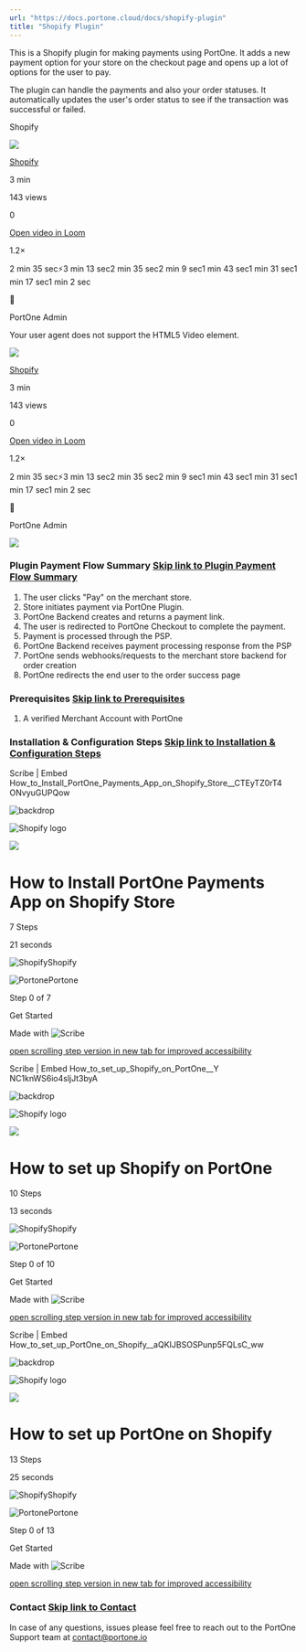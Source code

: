 ```yaml
---
url: "https://docs.portone.cloud/docs/shopify-plugin"
title: "Shopify Plugin"
---
```


This is a Shopify plugin for making payments using PortOne. It adds a new payment option for your store on the checkout page and opens up a lot of options for the user to pay.

The plugin can handle the payments and also your order statuses. It automatically updates the user's order status to see if the transaction was successful or failed.

Shopify

![](https://cdn.loom.com/avatars/default-avatar.svg)

[Shopify](https://www.loom.com/share/f73a2ebd6c8441a0bb1351516f7ab4f3?source=embed_watch_on_loom_cta "Shopify")

3 min

143 views

0

[Open video in Loom](https://www.loom.com/share/f73a2ebd6c8441a0bb1351516f7ab4f3?source=embed_watch_on_loom_cta "Open video in Loom")

1.2×

2 min 35 sec⚡️3 min 13 sec2 min 35 sec2 min 9 sec1 min 43 sec1 min 31 sec1 min 17 sec1 min 2 sec

🙌

PortOne Admin

Your user agent does not support the HTML5 Video element.

![](https://cdn.loom.com/avatars/default-avatar.svg)

[Shopify](https://www.loom.com/share/f73a2ebd6c8441a0bb1351516f7ab4f3?source=embed_watch_on_loom_cta "Shopify")

3 min

143 views

0

[Open video in Loom](https://www.loom.com/share/f73a2ebd6c8441a0bb1351516f7ab4f3?source=embed_watch_on_loom_cta "Open video in Loom")

1.2×

2 min 35 sec⚡️3 min 13 sec2 min 35 sec2 min 9 sec1 min 43 sec1 min 31 sec1 min 17 sec1 min 2 sec

🙌

PortOne Admin

![](https://files.readme.io/366f81657e607e5308b99beb9b300f9ae0cf43ba79f99f1fa8723daca1fdbad7-Plugin_payment_flow.png)

### Plugin Payment Flow Summary   [Skip link to Plugin Payment Flow Summary](https://docs.portone.cloud/docs/shopify-plugin\#plugin-payment-flow-summary)

1. The user clicks "Pay" on the merchant store.
2. Store initiates payment via PortOne Plugin.
3. PortOne Backend creates and returns a payment link.
4. The user is redirected to PortOne Checkout to complete the payment.
5. Payment is processed through the PSP.
6. PortOne Backend receives payment processing response from the PSP
7. PortOne sends webhooks/requests to the merchant store backend for order creation
8. PortOne redirects the end user to the order success page

### Prerequisites   [Skip link to Prerequisites](https://docs.portone.cloud/docs/shopify-plugin\#prerequisites)

1. A verified Merchant Account with PortOne

### Installation & Configuration Steps   [Skip link to Installation & Configuration Steps](https://docs.portone.cloud/docs/shopify-plugin\#installation--configuration-steps)

Scribe \| Embed How\_to\_Install\_PortOne\_Payments\_App\_on\_Shopify\_Store\_\_CTEyTZ0rT4 ONvyuGUPQow

![backdrop](https://scribehow.com/images/embedBackdrop.svg)

![Shopify logo](https://t1.gstatic.com/faviconV2?client=SOCIAL&type=FAVICON&fallback_opts=TYPE,SIZE,URL&url=https://shopify.com&size=64)

![](https://t1.gstatic.com/faviconV2?client=SOCIAL&type=FAVICON&fallback_opts=TYPE,SIZE,URL&url=https://shopify.com&size=64)

# How to Install PortOne Payments App on Shopify Store

7 Steps

21 seconds

![Shopify](https://t1.gstatic.com/faviconV2?client=SOCIAL&type=FAVICON&fallback_opts=TYPE,SIZE,URL&url=https://shopify.com&size=64)Shopify

![Portone](https://t1.gstatic.com/faviconV2?client=SOCIAL&type=FAVICON&fallback_opts=TYPE,SIZE,URL&url=https://portone.io&size=64)Portone

Step 0 of 7

Get Started

Made with
![Scribe](https://scribehow.com/images/logo-slate.svg)

[open scrolling step version in new tab for improved accessibility](https://scribehow.com/shared/How_to_Install_PortOne_Payments_App_on_Shopify_Store__CTEyTZ0rT4-oNvyuGUPQow)

Scribe \| Embed How\_to\_set\_up\_Shopify\_on\_PortOne\_\_Y NC1knWS6io4sljJt3byA

![backdrop](https://scribehow.com/images/embedBackdrop.svg)

![Shopify logo](https://t1.gstatic.com/faviconV2?client=SOCIAL&type=FAVICON&fallback_opts=TYPE,SIZE,URL&url=https://shopify.com&size=64)

![](https://t1.gstatic.com/faviconV2?client=SOCIAL&type=FAVICON&fallback_opts=TYPE,SIZE,URL&url=https://shopify.com&size=64)

# How to set up Shopify on PortOne

10 Steps

13 seconds

![Shopify](https://t1.gstatic.com/faviconV2?client=SOCIAL&type=FAVICON&fallback_opts=TYPE,SIZE,URL&url=https://shopify.com&size=64)Shopify

![Portone](https://t1.gstatic.com/faviconV2?client=SOCIAL&type=FAVICON&fallback_opts=TYPE,SIZE,URL&url=https://portone.io&size=64)Portone

Step 0 of 10

Get Started

Made with
![Scribe](https://scribehow.com/images/logo-slate.svg)

[open scrolling step version in new tab for improved accessibility](https://scribehow.com/shared/How_to_set_up_Shopify_on_PortOne__Y-nC1knWS6io4sljJt3byA)

Scribe \| Embed How\_to\_set\_up\_PortOne\_on\_Shopify\_\_aQKIJBSOSPunp5FQLsC\_ww

![backdrop](https://scribehow.com/images/embedBackdrop.svg)

![Shopify logo](https://t1.gstatic.com/faviconV2?client=SOCIAL&type=FAVICON&fallback_opts=TYPE,SIZE,URL&url=https://shopify.com&size=64)

![](https://t1.gstatic.com/faviconV2?client=SOCIAL&type=FAVICON&fallback_opts=TYPE,SIZE,URL&url=https://shopify.com&size=64)

# How to set up PortOne on Shopify

13 Steps

25 seconds

![Shopify](https://t1.gstatic.com/faviconV2?client=SOCIAL&type=FAVICON&fallback_opts=TYPE,SIZE,URL&url=https://shopify.com&size=64)Shopify

![Portone](https://t1.gstatic.com/faviconV2?client=SOCIAL&type=FAVICON&fallback_opts=TYPE,SIZE,URL&url=https://portone.io&size=64)Portone

Step 0 of 13

Get Started

Made with
![Scribe](https://scribehow.com/images/logo-slate.svg)

[open scrolling step version in new tab for improved accessibility](https://scribehow.com/shared/How_to_set_up_PortOne_on_Shopify__aQKIJBSOSPunp5FQLsC_ww)

### Contact   [Skip link to Contact](https://docs.portone.cloud/docs/shopify-plugin\#contact)

In case of any questions, issues please feel free to reach out to the PortOne Support team at [contact@portone.io](mailto:contact@portone.io)
